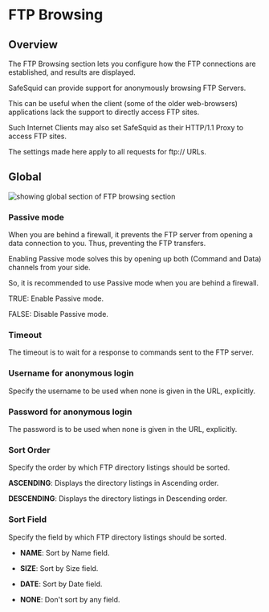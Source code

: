# FTP Browsing

## Overview

The FTP Browsing section lets you configure how the FTP connections are established, and results are displayed.

SafeSquid can provide support for anonymously browsing FTP Servers.

This can be useful when the client (some of the older web-browsers) applications lack the support to directly access FTP sites.

Such Internet Clients may also set SafeSquid as their HTTP/1.1 Proxy to access FTP sites.

The settings made here apply to all requests for ftp:// URLs.

## Global

![showing global section of FTP browsing section ](/img/Configure/Application_Setup/FTP_browsing/image1.webp)

### Passive mode

When you are behind a firewall, it prevents the FTP server from opening a data connection to you. Thus, preventing the FTP transfers.

Enabling Passive mode solves this by opening up both (Command and Data) channels from your side.

So, it is recommended to use Passive mode when you are behind a firewall.

TRUE: Enable Passive mode.

FALSE: Disable Passive mode.

### Timeout

The timeout is to wait for a response to commands sent to the FTP server.

### Username for anonymous login

Specify the username to be used when none is given in the URL, explicitly.

### Password for anonymous login

The password is to be used when none is given in the URL, explicitly.

### Sort Order

Specify the order by which FTP directory listings should be sorted.

**ASCENDING**: Displays the directory listings in Ascending order.

**DESCENDING**: Displays the directory listings in Descending order.

### Sort Field

Specify the field by which FTP directory listings should be sorted.

-   **NAME**: Sort by Name field.

-   **SIZE**: Sort by Size field.

-   **DATE**: Sort by Date field.

-   **NONE**: Don't sort by any field.
